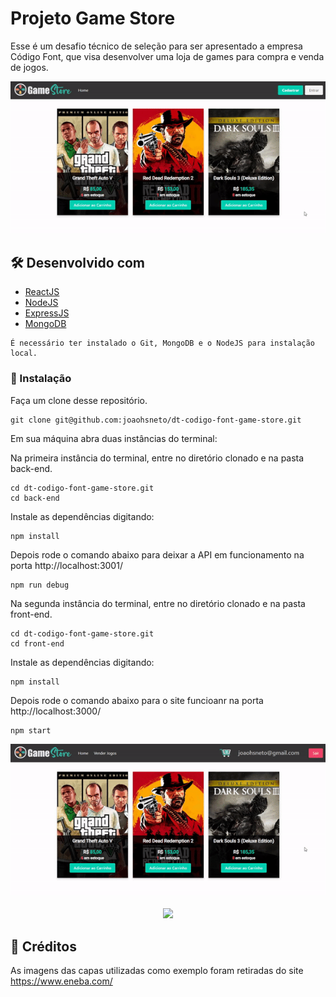 # Projeto Game Store

Esse é um desafio técnico de seleção para ser apresentado a empresa Código Font, que visa desenvolver uma loja de games para compra e venda de jogos.

<div align="center">
  <img src="https://raw.githubusercontent.com/joaohsneto/dt-codigo-font-game-store/main/front-end/public/images/ezgif.com-gif-maker_site1.gif" />
</div>

## 🛠️ Desenvolvido com

* [ReactJS](https://pt-br.reactjs.org/)
* [NodeJS](https://nodejs.org/)
* [ExpressJS](https://expressjs.com/pt-br/)
* [MongoDB](https://www.mongodb.com/)

```
É necessário ter instalado o Git, MongoDB e o NodeJS para instalação local.
```

### 🔧 Instalação

Faça um clone desse repositório.

```
git clone git@github.com:joaohsneto/dt-codigo-font-game-store.git
```

Em sua máquina abra duas instâncias do terminal:

Na primeira instância do terminal, entre no diretório clonado e na pasta back-end.

```
cd dt-codigo-font-game-store.git
cd back-end
```

Instale as dependências digitando:

```
npm install
```

Depois rode o comando abaixo para deixar a API em funcionamento na porta http://localhost:3001/

```
npm run debug
```

Na segunda instância do terminal, entre no diretório clonado e na pasta front-end.

```
cd dt-codigo-font-game-store.git
cd front-end
```

Instale as dependências digitando:

```
npm install
```

Depois rode o comando abaixo para o site funcioanr na porta http://localhost:3000/

```
npm start
```

<div align="center">
  <img src="https://raw.githubusercontent.com/joaohsneto/dt-codigo-font-game-store/main/front-end/public/images/ezgif.com-gif-maker_site2.gif" />
</div>
<br>
<div align="center">
  <img src="https://raw.githubusercontent.com/joaohsneto/dt-codigo-font-game-store/main/front-end/public/images/ezgif.com-gif-maker_Mob.gif" width="150px"/>
</div>

## 📄 Créditos

As imagens das capas utilizadas como exemplo foram retiradas do site https://www.eneba.com/
